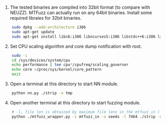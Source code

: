 1. The tested binaries are compiled into 32bit format (to compare with NEUZZ). MTFuzz can actually run on any 64bit binaries. Install some required libraies for 32bit binaries.
```sh
    sudo dpkg --add-architecture i386
    sudo apt-get update
    sudo apt-get install libc6:i386 libncurses5:i386 libstdc++6:i386 lib32z1
```

2. Set CPU scaling algorithm and core dump notification with root. 
```sh
    sudo -i
    cd /sys/devices/system/cpu
    echo performance | tee cpu*/cpufreq/scaling_governor
    echo core >/proc/sys/kernel/core_pattern
    exit
```

3. Open a terminal at this directory to start NN module.
```sh  
    python nn.py ./strip -o tmp   
```

4. Open another terminal at this directory to start fuzzing module.
```sh
    # -l, file len is obtained by maximum file lens in the mtfuzz_in ( ls -lS mtfuzz_in|head )
    python ./mtfuzz_wrapper.py -i mtfuzz_in -o seeds -l 7464 ./strip -o tmp @@
```
